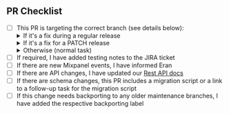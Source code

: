 ## PR Checklist

- [ ] This PR is targeting the correct branch (see details below):
  <details>
  <summary>If it's a fix during a regular release</summary>
  This PR should target only the release branch (as this branch will be later merged into master)
  </details>
  <details>
  <summary>If it's a fix for a PATCH release</summary>
  This PR should target the maintenance branch AND you have to make sure it is manually cherry-picked to the master branch as well, since the maintenance branch DOES NOT get merged back to master.
  </details>
  <details>
  <summary>Otherwise (normal task)</summary>
  This PR should target the master branch
  </details>
- [ ] If required, I have added testing notes to the JIRA ticket
- [ ] If there are new Mixpanel events, I have informed Eran 
- [ ] If there are API changes, I have updated our [Rest API docs](https://confluence.camunda.com/display/CO/REST-API)
- [ ] If there are schema changes, this PR includes a migration script or a link to a follow-up task for the migration script
- [ ] If this change needs backporting to any older maintenance branches, I have added the respective backporting label
